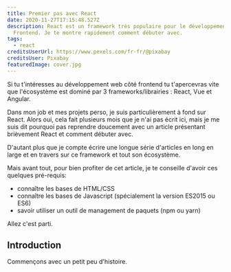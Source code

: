 ```yaml
---
title: Premier pas avec React
date: 2020-11-27T17:15:48.527Z
description: React est un framework très populaire pour le développement en
  Frontend. Je te montre rapidement comment débuter avec.
tags:
  - react
creditsUserUrl: https://www.pexels.com/fr-fr/@pixabay
creditsUser: Pixabay
featuredImage: cover.jpg
---
```

Si tu t'intéresses au développement web côté frontend tu t'apercevras vite que l'écosystème est dominé par 3 frameworks/librairies : React, Vue et Angular.

Dans mon job et mes projets perso, je suis particulièrement à fond sur React. Alors oui, cela fait plusieurs mois que je n'ai pas écrit ici, mais je me suis dit pourquoi pas reprendre doucement avec un article présentant brièvement React et comment débuter avec.

D'autant plus que je compte écrire une longue série d'articles en long en large et en travers sur ce framework et tout son écosystème.

Mais avant tout, pour bien profiter de cet article, je te conseille d'avoir ces quelques pré-requis:

- connaître les bases de HTML/CSS
- connaître les bases de Javascript (spécialement la version ES2015 ou ES6)
- savoir utiliser un outil de management de paquets (npm ou yarn)

Allez c'est parti.

## Introduction

Commençons avec un petit peu d'histoire.